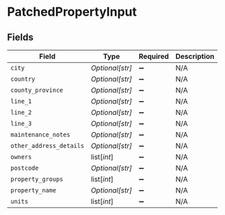 # PatchedPropertyInput


## Fields

| Field                   | Type                    | Required                | Description             |
| ----------------------- | ----------------------- | ----------------------- | ----------------------- |
| `city`                  | *Optional[str]*         | :heavy_minus_sign:      | N/A                     |
| `country`               | *Optional[str]*         | :heavy_minus_sign:      | N/A                     |
| `county_province`       | *Optional[str]*         | :heavy_minus_sign:      | N/A                     |
| `line_1`                | *Optional[str]*         | :heavy_minus_sign:      | N/A                     |
| `line_2`                | *Optional[str]*         | :heavy_minus_sign:      | N/A                     |
| `line_3`                | *Optional[str]*         | :heavy_minus_sign:      | N/A                     |
| `maintenance_notes`     | *Optional[str]*         | :heavy_minus_sign:      | N/A                     |
| `other_address_details` | *Optional[str]*         | :heavy_minus_sign:      | N/A                     |
| `owners`                | list[*int*]             | :heavy_minus_sign:      | N/A                     |
| `postcode`              | *Optional[str]*         | :heavy_minus_sign:      | N/A                     |
| `property_groups`       | list[*int*]             | :heavy_minus_sign:      | N/A                     |
| `property_name`         | *Optional[str]*         | :heavy_minus_sign:      | N/A                     |
| `units`                 | list[*int*]             | :heavy_minus_sign:      | N/A                     |